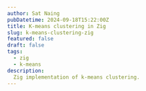 ```yaml
---
author: Sat Naing
pubDatetime: 2024-09-18T15:22:00Z
title: K-means clustering in Zig
slug: k-means-clustering-zig
featured: false 
draft: false
tags:
  - zig 
  - k-means
description:
  Zig implementation of k-means clustering.
---
```

